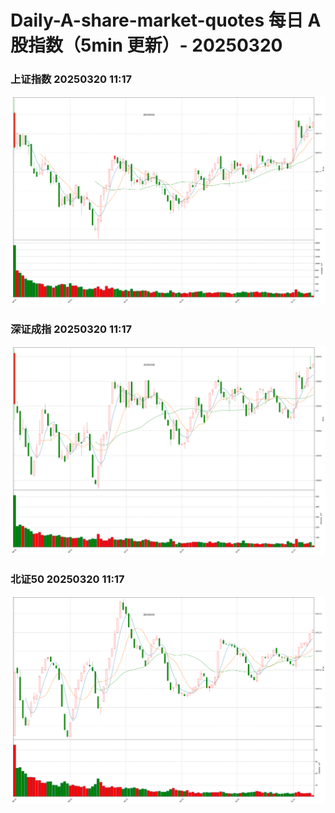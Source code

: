 
# Daily-A-share-market-quotes 每日 A 股指数（5min 更新）- 20250320

### 上证指数 20250320 11:17
![](./fig/2025/3/20250320-sh000001.png)

### 深证成指 20250320 11:17
![](./fig/2025/3/20250320-sz399001.png)

### 北证50 20250320 11:17
![](./fig/2025/3/20250320-bj899050.png)
